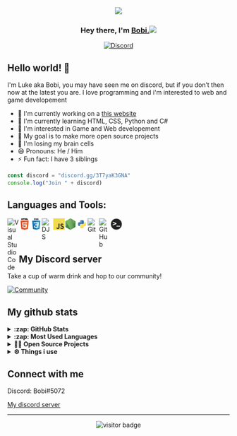 
<div align="center">
<img src="https://i.imgur.com/8MupZHY.gif" width="400px" />
</div>


<h3 align="center">Hey there, I'm <a href="https://discord.gg/3T7yaK3GNA">Bobi.</a><img src="https://media.giphy.com/media/hvRJCLFzcasrR4ia7z/giphy.gif" width="28"></h3>
<p align="center">
  <a href="https://discord.gg/3T7yaK3GNA"><img alt="Discord" title="Discord" src="https://img.shields.io/badge/-Discord-7289DA?style=for-the-badge&logo=discord&logoColor=white"/></a>


## Hello world! 👋

I'm Luke aka Bobi, you may have seen me on discord, but if you don’t then now at the latest you are. I love programming and i'm interested to web and game developement

- 🔨 I'm currently working on a [this website](https://programmersdc.netlify.app)
- 🌱 I'm currently learning HTML, CSS, Python and C#
- 👀 I'm interested in Game and Web developement
- 🥅 My goal is to make more open source projects
- 🧠 I'm losing my brain cells
- 😄 Pronouns: He / Him
- ⚡ Fun fact: I have 3 siblings
```javascript
const discord = "discord.gg/3T7yaK3GNA"
console.log("Join " + discord)
```

## Languages and Tools:

<img align="left" alt="Visual Studio Code" width="26px" src="https://camo.githubusercontent.com/ff2725410fd26b91a5539552d4c74e14a0ee6f83053f8c6b3d13815d1602188a/68747470733a2f2f696d672e69636f6e73382e636f6d2f636f6c6f722f33302f76697375616c2d73747564696f2d636f64652d323031392e706e67" />
<img align="left" alt="HTML5" width="26px" src="https://raw.githubusercontent.com/github/explore/80688e429a7d4ef2fca1e82350fe8e3517d3494d/topics/html/html.png" />
<img align="left" alt="CSS3" width="26px" src="https://raw.githubusercontent.com/github/explore/80688e429a7d4ef2fca1e82350fe8e3517d3494d/topics/css/css.png" />
<img align="left" alt="DJS" width="26px" src="https://camo.githubusercontent.com/d11bc5fc022603363226da69441297bc1f6dda6cd6253d80f5ed010125810aad/68747470733a2f2f692e696d6775722e636f6d2f534931445a66332e706e67" />
<img align="left" alt="JavaScript" width="26px" src="https://raw.githubusercontent.com/github/explore/80688e429a7d4ef2fca1e82350fe8e3517d3494d/topics/javascript/javascript.png" />
<img align="left" alt="Node.js" width="26px" src="https://raw.githubusercontent.com/github/explore/80688e429a7d4ef2fca1e82350fe8e3517d3494d/topics/nodejs/nodejs.png" />
<img align="left" alt="python" width="26px" src="https://raw.githubusercontent.com/github/explore/80688e429a7d4ef2fca1e82350fe8e3517d3494d/topics/python/python.png" />
<img align="left" alt="Git" width="26px" src="https://camo.githubusercontent.com/3717b27c1e565195f0d0aefab75c5bd69a8c0abcd6211222a37fa1c65baedc53/68747470733a2f2f696d672e69636f6e73382e636f6d2f636f6c6f722f33302f6769742e706e67" />
<img align="left" alt="GitHub" width="26px" src="https://camo.githubusercontent.com/627ffcf2df11c68d27d93aeee49955e9d4ce14ef304b8d725872d8a966fea9d1/68747470733a2f2f696d672e69636f6e73382e636f6d2f6d6174657269616c2d6f75746c696e65642f33302f6769746875622e706e67" />
<img align="left" alt="Terminal" width="26px" src="https://raw.githubusercontent.com/github/explore/80688e429a7d4ef2fca1e82350fe8e3517d3494d/topics/terminal/terminal.png" />
<br />
  
<br />
<br />

## My Discord server

Take a cup of warm drink and hop to our community!

[![Community](https://discordapp.com/api/guilds/855035045362663464/widget.png?style=banner2)](https://discord.gg/3T7yaK3GNA)


## My github stats
<details>
  <summary><b>:zap: GitHub Stats</b></summary>

 <a style="text-decoration: none;" href="https://youtube.com/UltraX1">
  <img width=450 height=170 align="center" src="https://github-readme-stats.vercel.app/api?username=Bobsukka&theme=midnight-purple&show_icons=true&bg_color=0D1117&hide_border=true" />
</a>

</details>

<details>
  <summary><b>:zap: Most Used Languages</b></summary>

<a href="https://discord.gg/3T7yaK3GNA">
  <img align="center" src="https://github-readme-stats.vercel.app/api/top-langs/?username=Bobsukka&theme=midnight-purple&layout=compact&bg_color=0D1117&hide_border=true" />
</a>

</details>

<details>
  <summary><b>🧑‍🚀 Open Source Projects</b></summary>

  <br />
  <table>
    <thead align="center">
      <tr border: none;>
        <td><b>💻 Projects</b></td>
        <td><b>🌟 Stars</b></td>
        <td><b>🍴 Forks</b></td>
        <td><b>🐛 Issues</b></td>
        <td><b>🔔 Pull Requests</b></td>
        <td><b>👨‍💻 Language</b></td>
      </tr>
    </thead>
    <tbody>
      <tr>
	      <td><a href="https://github.com/Bobsukka/snake.py"><b>🐍 Snake</b></a></td>
        <td><img alt="Stars" src="https://img.shields.io/github/stars/Bobsukka/snake.py?style=flat-square&labelColor=343b41"/></td>
        <td><img alt="Forks" src="https://img.shields.io/github/forks/Bobsukka/snake.py?style=flat-square&labelColor=343b41"/></td>
        <td><img alt="Issues" src="https://img.shields.io/github/issues/Bobsukka/snake.py?style=flat-square"/></td>
        <td><img alt="Pull Requests" src="https://img.shields.io/github/issues-pr/Bobsukka/snake.py?style=flat-square"/></td>
        <td><img alt="Language" src="https://img.shields.io/github/languages/top/Bobsukka/snake.py?style=flat-square"/></td>
      </tr>
      <tr>
	      <td><a href="https://github.com/Bobsukka/Discord.js-v13-bot"><b>🤖 Djs v13 bot</b></a></td>
        <td><img alt="Stars" src="https://img.shields.io/github/stars/Bobsukka/Discord.js-v13-bot?style=flat-square&labelColor=343b41"/></td>
        <td><img alt="Forks" src="https://img.shields.io/github/forks/Bobsukka/Discord.js-v13-bot?style=flat-square&labelColor=343b41"/></td>
        <td><img alt="Issues" src="https://img.shields.io/github/issues/Bobsukka/Discord.js-v13-bot?style=flat-square"/></td>
        <td><img alt="Pull Requests" src="https://img.shields.io/github/issues-pr/Bobsukka/Discord.js-v13-bot?style=flat-square"/></td>
        <td><img alt="Language" src="https://img.shields.io/github/languages/top/Bobsukka/Discord.js-v13-bot?style=flat-square"/></td>
      </tr>
    </tbody>
  </table>
  <br />
</details>
  
<details>	
  <br />
  <summary><b>⚙️ Things i use</b></summary>
  	<ul>
  	    <li><b>OS:</b> Windows 10</li>
	    <li><b>Pc: </b> Custom built pc</li>
  	    <li><b>Browser: </b> Googe chrome</li>
	    <li><b>Code Editor:</b> Visual Studio Code</li>
	    <br />
	</ul>	
</details>
  
## Connect with me
  
Discord: Bobi#5072
  
[My discord server](https://discord.gg/3T7yaK3GNA)
  
----

<p align='center'>
  <img src="https://visitor-badge.glitch.me/badge?page_id=Bobsukka" alt="visitor badge"/>
</p>
